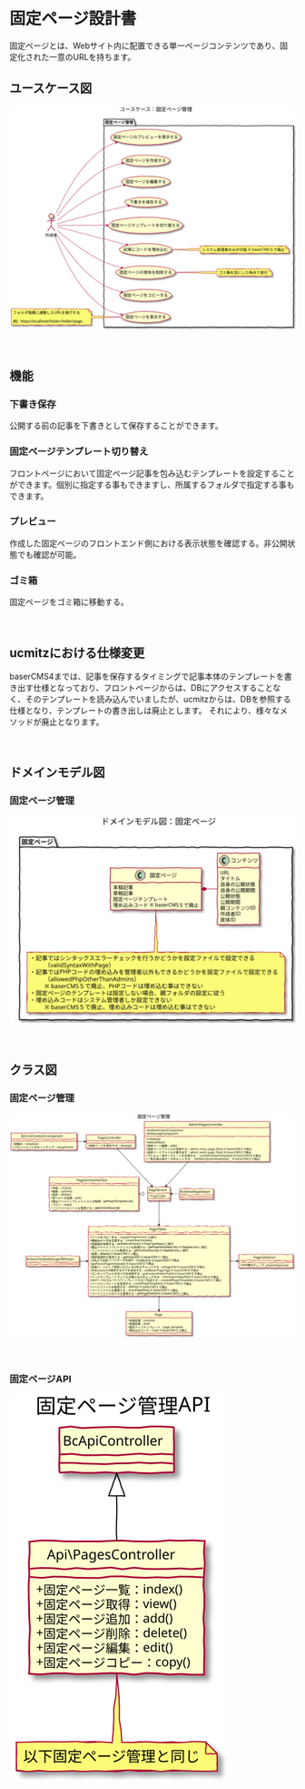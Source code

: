 # 固定ページ設計書

固定ページとは、Webサイト内に配置できる単一ページコンテンツであり、固定化された一意のURLを持ちます。
　
## ユースケース図
![ユースケース図：固定ページ管理](../../svg/use_case/pages.svg)

　
## 機能

### 下書き保存
公開する前の記事を下書きとして保存することができます。

### 固定ページテンプレート切り替え
フロントページにおいて固定ページ記事を包み込むテンプレートを設定することができます。個別に指定する事もできますし、所属するフォルダで指定する事もできます。

### プレビュー
作成した固定ページのフロントエンド側における表示状態を確認する。非公開状態でも確認が可能。

### ゴミ箱
固定ページをゴミ箱に移動する。

　
## ucmitzにおける仕様変更

baserCMS4までは、記事を保存するタイミングで記事本体のテンプレートを書き出す仕様となっており、フロントページからは、DBにアクセスすることなく、そのテンプレートを読み込んでいましたが、ucmitzからは、DBを参照する仕様となり、テンプレートの書き出しは廃止とします。
それにより、様々なメソッドが廃止となります。

　
## ドメインモデル図
### 固定ページ管理
![ドメインモデル図：固定ページ管理](../../svg/domain_model/pages.svg)

　
## クラス図
### 固定ページ管理
![クラス図：固定ページ管理](../../svg/class/manage_pages.svg)

　
### 固定ページAPI
![クラス図：固定ページAPI](../../svg/class/api_pages.svg)


　

